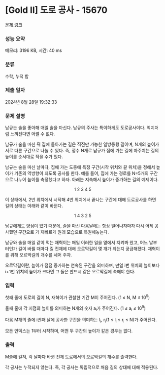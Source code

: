 # [Gold II] 도로 공사 - 15670 

[문제 링크](https://www.acmicpc.net/problem/15670) 

### 성능 요약

메모리: 3196 KB, 시간: 40 ms

### 분류

수학, 누적 합

### 제출 일자

2024년 8월 28일 19:32:33

### 문제 설명

<p>남규는 술을 좋아해 매일 술을 마신다. 남규의 주사는 특이하게도 도로공사이다. 억지처럼 느껴진다면 어쩔 수 없다.</p>

<p>남규가 술을 마신 뒤 집에 돌아가는 길은 직진만 가능한 일방통행 길이며, N개의 높이가 서로 다른 구간으로 나눌 수 있다. 즉, 정수 N개로 남규가 집에 가는 길에 마주치는 길의 높이를 순서대로 적을 수가 있다.</p>

<p>남규는 술을 마신 날마다, 집에 가는 도중에 특정 구간(시작 위치와 끝 위치)을 정해서 높이가 기존의 역방향이 되도록 공사를 한다. 예를 들어, 집에 가는 경로를 N=5개의 구간으로 나누어 높이를 측정했다고 하자. 아래는 지속해서 높이가 증가하는 길의 예제이다.</p>

<p style="text-align: center;">1 2 3 4 5</p>

<p>이 상태에서, 2번 위치에서 시작해 4번 위치에서 끝나는 구간에 대해 도로공사를 하면 길의 상태는 아래와 같이 바뀐다.</p>

<p style="text-align: center;">1 4 3 2 5</p>

<p>남규에게도 양심이 있기 때문에, 술을 마신 다음날에는 항상 일어나자마자 다시 어제 공사했던 구간으로 가 재빠르게 원래 모습으로 복원해놓는다.</p>

<p>남규와 술을 매일 같이 먹는 재혁이는 매일 이러한 일을 옆에서 지켜봐 왔고, 어느 날부터인가 길이 바뀔 때마다 길 전체에 대해 오르막길이 몇 개가 되는지 궁금해졌다. 재혁이를 위해 오르막길의 개수를 세어 주자.</p>

<p>오르막길이란, 높이가 점점 증가하는 연속된 구간을 의미하며, 만일 i번 위치의 높이보다 i+1번 위치의 높이가 크다면 그 둘은 반드시 같은 오르막길에 속해야 한다.</p>

### 입력 

 <p>첫째 줄에 도로의 길이 N, 재혁이가 관찰한 기간 M이 주어진다. (1 ≤ N, M ≤ 10<sup>5</sup>)</p>

<p>둘째 줄에 각 지점의 높이를 의미하는 N개의 숫자 a<sub>i</sub>가 주어진다. (1 ≤ a<sub>i</sub> ≤ 10<sup>9</sup>)</p>

<p>다음 M개의 줄에 i번째 날에 공사한 구간을 의미하는 l<sub>i</sub>, r<sub>i</sub>(1 ≤ l<sub>i</sub> ≤ r<sub>i</sub> ≤ N)가 주어진다.</p>

<p>모든 인덱스는 1부터 시작하며, 어떤 두 구간의 높이가 같은 경우는 없다.</p>

### 출력 

 <p>M줄에 걸쳐, 각 날마다 바뀐 전체 도로에서의 오르막길의 개수를 출력한다.</p>

<p>각 공사는 누적되지 않는다. 즉, 각 공사는 독립적으로 처음 길의 상태에 대해 적용된다.</p>

